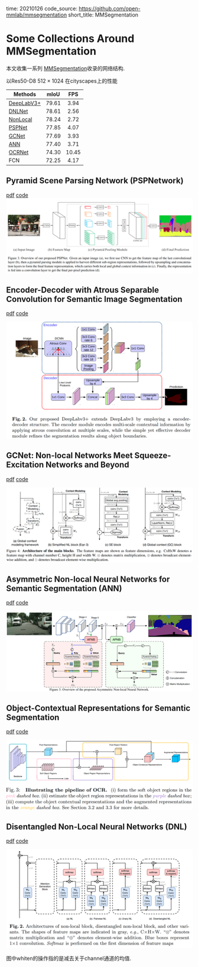 time: 20210126
code_source: https://github.com/open-mmlab/mmsegmentation
short_title: MMSegmentation

# Some Collections Around MMSegmentation

本文收集一系列 [MMSegmentation]收录的网络结构.

以Res50-D8 $512 \times 1024$ 在cityscapes上的性能

|   Methods  | mIoU |  FPS | 
|---------------|:-----:|:-----:|
| [DeepLabV3+]  | 79.61 | 3.94  |
| [DNLNet]      | 78.61 | 2.56  |
| [NonLocal]    | 78.24 | 2.72  |
| [PSPNet]      | 77.85 | 4.07  |
| [GCNet]       | 77.69 | 3.93  |
| [ANN]         | 77.40 | 3.71  |
| [OCRNet]      | 74.30 | 10.45 |
| FCN           | 72.25 | 4.17  | 


## Pyramid Scene Parsing Network (PSPNetwork)

[pdf](https://arxiv.org/pdf/1612.01105.pdf) [code](https://github.com/open-mmlab/mmsegmentation/blob/master/mmseg/models/decode_heads/psp_head.py)
![image](res/PSPNet_arch.png)

## Encoder-Decoder with Atrous Separable Convolution for Semantic Image Segmentation
[pdf](https://arxiv.org/pdf/1802.02611.pdf) [code](https://github.com/open-mmlab/mmsegmentation/blob/master/mmseg/models/decode_heads/aspp_head.py)

![image](res/DeepLabv3p.png)

## GCNet: Non-local Networks Meet Squeeze-Excitation Networks and Beyond
[pdf](https://arxiv.org/pdf/1904.11492.pdf) [code](https://github.com/open-mmlab/mmsegmentation/blob/master/mmseg/models/decode_heads/gc_head.py)

![image](res/GCNet.png)

## Asymmetric Non-local Neural Networks for Semantic Segmentation (ANN)

[pdf](https://openaccess.thecvf.com/content_ICCV_2019/papers/Zhu_Asymmetric_Non-Local_Neural_Networks_for_Semantic_Segmentation_ICCV_2019_paper.pdf) [code](https://github.com/open-mmlab/mmsegmentation/blob/master/mmseg/models/decode_heads/ann_head.py)

![image](res/ANN.png)

## Object-Contextual Representations for Semantic Segmentation
[pdf](https://arxiv.org/pdf/1909.11065.pdf) [code](https://github.com/open-mmlab/mmsegmentation/blob/master/mmseg/models/decode_heads/ocr_head.py)

![image](res/OCRNet.png)


## Disentangled Non-Local Neural Networks (DNL)
[pdf](https://arxiv.org/pdf/2006.06668.pdf) [code](https://github.com/open-mmlab/mmsegmentation/blob/0264de0bb000e09a4dc348fc1759d0834a4af940/mmseg/models/decode_heads/dnl_head.py)

![image](res/DNL_structure.png)

图中whiten的操作指的是减去关于channel通道的均值.

## 

[MMSegmentation]:https://github.com/open-mmlab/mmsegmentation
[NonLocal]:../../Building_Blocks/Non-local_Neural_Networks.md
[PSPNet]:#pyramid-scene-parsing-network-pspnetwork
[DeepLabV3+]:#encoder-decoder-with-atrous-separable-convolution-for-semantic-image-segmentation
[GCNet]:#gcnet-non-local-networks-meet-squeeze-excitation-networks-and-beyond
[ANN]:#asymmetric-non-local-neural-networks-for-semantic-segmentation-ann
[OCRNet]:#object-contextual-representations-for-semantic-segmentation
[DNLNet]:#disentangled-non-local-neural-networks-dnl
